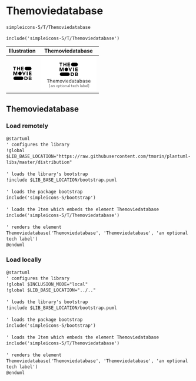 # Themoviedatabase


```text
simpleicons-5/T/Themoviedatabase
```

```text
include('simpleicons-5/T/Themoviedatabase')
```



| Illustration | Themoviedatabase |
| :---: | :---: |
| ![illustration for Illustration](../../simpleicons-5/T/Themoviedatabase.png) | ![illustration for Themoviedatabase](../../simpleicons-5/T/Themoviedatabase.Local.png) |




## Themoviedatabase

### Load remotely
```plantuml
@startuml
' configures the library
!global $LIB_BASE_LOCATION="https://raw.githubusercontent.com/tmorin/plantuml-libs/master/distribution"

' loads the library's bootstrap
!include $LIB_BASE_LOCATION/bootstrap.puml

' loads the package bootstrap
include('simpleicons-5/bootstrap')

' loads the Item which embeds the element Themoviedatabase
include('simpleicons-5/T/Themoviedatabase')

' renders the element
Themoviedatabase('Themoviedatabase', 'Themoviedatabase', 'an optional tech label')
@enduml
```

### Load locally
```plantuml
@startuml
' configures the library
!global $INCLUSION_MODE="local"
!global $LIB_BASE_LOCATION="../.."

' loads the library's bootstrap
!include $LIB_BASE_LOCATION/bootstrap.puml

' loads the package bootstrap
include('simpleicons-5/bootstrap')

' loads the Item which embeds the element Themoviedatabase
include('simpleicons-5/T/Themoviedatabase')

' renders the element
Themoviedatabase('Themoviedatabase', 'Themoviedatabase', 'an optional tech label')
@enduml
```

